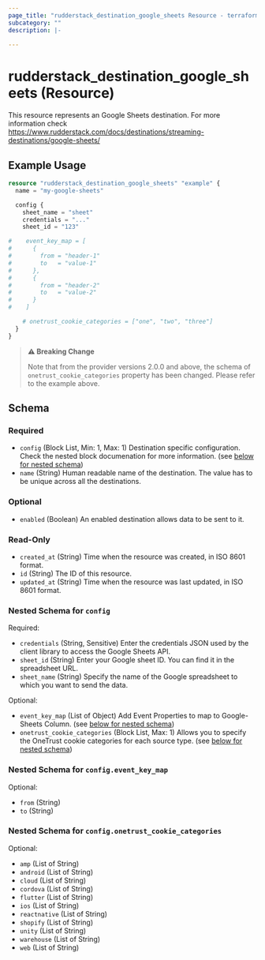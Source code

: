 ```yaml
---
page_title: "rudderstack_destination_google_sheets Resource - terraform-provider-rudderstack"
subcategory: ""
description: |-
  
---
```


# rudderstack_destination_google_sheets (Resource)

This resource represents an Google Sheets destination. For more information check 
https://www.rudderstack.com/docs/destinations/streaming-destinations/google-sheets/

## Example Usage

```terraform
resource "rudderstack_destination_google_sheets" "example" {
  name = "my-google-sheets"

  config {
    sheet_name = "sheet"
    credentials = "..."
    sheet_id = "123"

#    event_key_map = [
#      {
#        from = "header-1"
#        to   = "value-1"
#      },
#      {
#        from = "header-2"
#        to   = "value-2"
#      }
#    ]

    # onetrust_cookie_categories = ["one", "two", "three"]
  }
}
```

> **:warning: Breaking Change**
> 
> Note that from the provider versions 2.0.0 and above, the schema of `onetrust_cookie_categories` property has been changed. Please refer to the example above.

<!-- schema generated by tfplugindocs -->
## Schema

### Required

- `config` (Block List, Min: 1, Max: 1) Destination specific configuration. Check the nested block documenation for more information. (see [below for nested schema](#nestedblock--config))
- `name` (String) Human readable name of the destination. The value has to be unique across all the destinations.

### Optional

- `enabled` (Boolean) An enabled destination allows data to be sent to it.

### Read-Only

- `created_at` (String) Time when the resource was created, in ISO 8601 format.
- `id` (String) The ID of this resource.
- `updated_at` (String) Time when the resource was last updated, in ISO 8601 format.

<a id="nestedblock--config"></a>
### Nested Schema for `config`

Required:

- `credentials` (String, Sensitive) Enter the credentials JSON used by the client library to access the Google Sheets API.
- `sheet_id` (String) Enter your Google sheet ID. You can find it in the spreadsheet URL.
- `sheet_name` (String) Specify the name of the Google spreadsheet to which you want to send the data.

Optional:

- `event_key_map` (List of Object) Add Event Properties to map to Google-Sheets Column. (see [below for nested schema](#nestedatt--config--event_key_map))
- `onetrust_cookie_categories` (Block List, Max: 1) Allows you to specify the OneTrust cookie categories for each source type. (see [below for nested schema](#nestedblock--config--onetrust_cookie_categories))

<a id="nestedatt--config--event_key_map"></a>
### Nested Schema for `config.event_key_map`

Optional:

- `from` (String)
- `to` (String)


<a id="nestedblock--config--onetrust_cookie_categories"></a>
### Nested Schema for `config.onetrust_cookie_categories`

Optional:

- `amp` (List of String)
- `android` (List of String)
- `cloud` (List of String)
- `cordova` (List of String)
- `flutter` (List of String)
- `ios` (List of String)
- `reactnative` (List of String)
- `shopify` (List of String)
- `unity` (List of String)
- `warehouse` (List of String)
- `web` (List of String)

